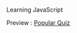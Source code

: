 Learning JavaScript

Preview : <a href="https://emoueitchaien.github.io/popular-quiz">Popular Quiz</a>
